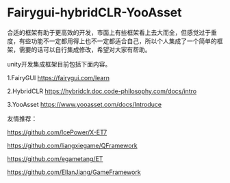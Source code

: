# Fairygui-hybridCLR-YooAsset

合适的框架有助于更高效的开发，市面上有些框架看上去大而全，但感觉过于重度，有些功能不一定都用得上也不一定都适合自己，所以个人集成了一个简单的框架，需要的话可以自行集成修改，希望对大家有帮助。  

unity开发集成框架目前包括下面内容。  

1.FairyGUI   https://fairygui.com/learn  

2.HybridCLR    https://hybridclr.doc.code-philosophy.com/docs/intro  

3.YooAsset   https://www.yooasset.com/docs/Introduce    

  
友情推荐：  


https://github.com/IcePower/X-ET7   

https://github.com/liangxiegame/QFramework  

https://github.com/egametang/ET  

https://github.com/EllanJiang/GameFramework  





